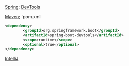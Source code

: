 [Spring](Spring.md);
[DevTools](DevTools) 

[Maven](Maven);
`pom.xml
```xml
<dependency>
        <groupId>org.springframework.boot</groupId>
        <artifactId>spring-boot-devtools</artifactId>
        <scope>runtime</scope>
        <optional>true</optional>
</dependency>
```

[IntelliJ](IntelliJ)

